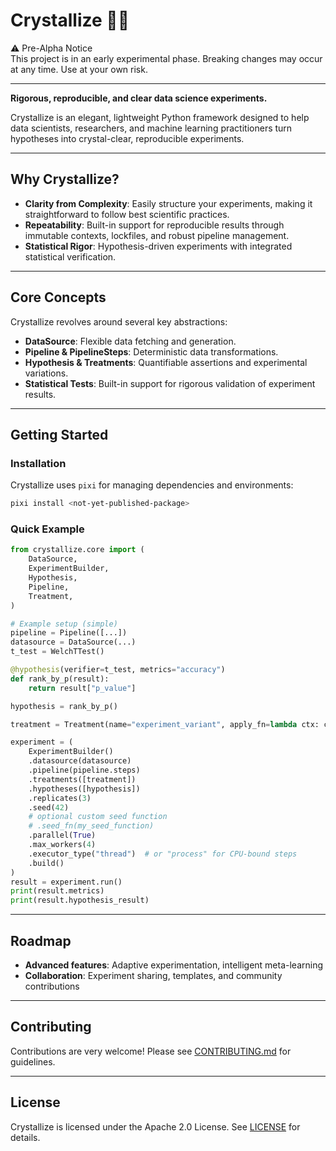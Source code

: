 # Crystallize 🧪✨

⚠️ Pre-Alpha Notice  
This project is in an early experimental phase. Breaking changes may occur at any time. Use at your own risk.

---

**Rigorous, reproducible, and clear data science experiments.**

Crystallize is an elegant, lightweight Python framework designed to help data scientists, researchers, and machine learning practitioners turn hypotheses into crystal-clear, reproducible experiments.

---

## Why Crystallize?

- **Clarity from Complexity**: Easily structure your experiments, making it straightforward to follow best scientific practices.
- **Repeatability**: Built-in support for reproducible results through immutable contexts, lockfiles, and robust pipeline management.
- **Statistical Rigor**: Hypothesis-driven experiments with integrated statistical verification.

---

## Core Concepts

Crystallize revolves around several key abstractions:

- **DataSource**: Flexible data fetching and generation.
- **Pipeline & PipelineSteps**: Deterministic data transformations.
- **Hypothesis & Treatments**: Quantifiable assertions and experimental variations.
- **Statistical Tests**: Built-in support for rigorous validation of experiment results.

---

## Getting Started

### Installation

Crystallize uses `pixi` for managing dependencies and environments:

```bash
pixi install <not-yet-published-package>
```

### Quick Example

```python
from crystallize.core import (
    DataSource,
    ExperimentBuilder,
    Hypothesis,
    Pipeline,
    Treatment,
)

# Example setup (simple)
pipeline = Pipeline([...])
datasource = DataSource(...)
t_test = WelchTTest()

@hypothesis(verifier=t_test, metrics="accuracy")
def rank_by_p(result):
    return result["p_value"]

hypothesis = rank_by_p()

treatment = Treatment(name="experiment_variant", apply_fn=lambda ctx: ctx.update({"learning_rate": 0.001}))

experiment = (
    ExperimentBuilder()
    .datasource(datasource)
    .pipeline(pipeline.steps)
    .treatments([treatment])
    .hypotheses([hypothesis])
    .replicates(3)
    .seed(42)
    # optional custom seed function
    # .seed_fn(my_seed_function)
    .parallel(True)
    .max_workers(4)
    .executor_type("thread")  # or "process" for CPU-bound steps
    .build()
)
result = experiment.run()
print(result.metrics)
print(result.hypothesis_result)
```

---

## Roadmap

- **Advanced features**: Adaptive experimentation, intelligent meta-learning
- **Collaboration**: Experiment sharing, templates, and community contributions

---

## Contributing

Contributions are very welcome! Please see [CONTRIBUTING.md](CONTRIBUTING.md) for guidelines.

---

## License

Crystallize is licensed under the Apache 2.0 License. See [LICENSE](LICENSE) for details.
